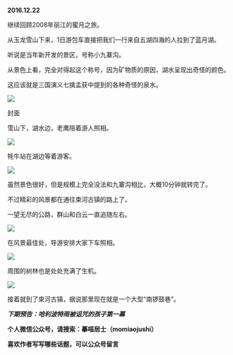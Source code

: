 
          
            
**2016.12.22**

继续回顾2008年丽江的蜜月之旅。

从玉龙雪山下来，1日游包车直接把我们一行来自五湖四海的人拉到了蓝月湖。

听说是当年新开发的景区，号称小九寨沟。

从景色上看，完全对得起这个称号，因为矿物质的原因，湖水呈现出奇怪的颜色。

这应该就是三国演义七擒孟获中提到的各种奇怪的泉水。




![](//upload-images.jianshu.io/upload_images/51001-4e83f1df79e1efdd.jpg)

封面


雪山下，湖水边，老鹰陪着游人照相。




![](//upload-images.jianshu.io/upload_images/51001-a43cdf4df9fedeee.jpg)




牦牛站在湖边等着游客。




![](//upload-images.jianshu.io/upload_images/51001-65a05d0be956ecfb.jpg)




虽然景色很好，但是规模上完全没法和九寨沟相比，大概10分钟就转完了。

不过精彩的风景都在通往束河古镇的路上了。

一望无尽的公路，群山和白云一直追随左右。




![](//upload-images.jianshu.io/upload_images/51001-37b93f6742fb2ceb.jpg)




在风景最佳处，导游安排大家下车照相。




![](//upload-images.jianshu.io/upload_images/51001-e391f19ced108d4c.jpg)




周围的树林也是处处充满了生机。




![](//upload-images.jianshu.io/upload_images/51001-9c472f8d644e7ac7.jpg)




接着就到了束河古镇，据说那里现在就是一个大型“南锣鼓巷”。


***下期预告：哈利波特雨被诅咒的孩子第一幕***


**个人微信公众号，请搜索：摹喵居士（momiaojushi）**

**喜欢作者写写哪些话题，可以公众号留言**

          
        